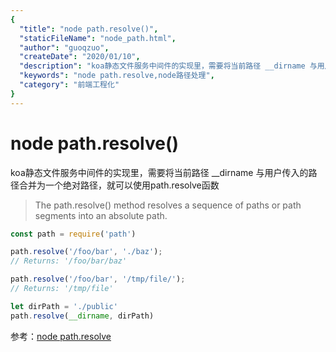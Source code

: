 ```yaml
---
{
  "title": "node path.resolve()",
  "staticFileName": "node_path.html",
  "author": "guoqzuo",
  "createDate": "2020/01/10",
  "description": "koa静态文件服务中间件的实现里，需要将当前路径 __dirname 与用户传入的路径合并为一个绝对路径，就可以使用path.resolve函数",
  "keywords": "node path.resolve,node路径处理",
  "category": "前端工程化"
}
---
```

# node path.resolve()

koa静态文件服务中间件的实现里，需要将当前路径 __dirname 与用户传入的路径合并为一个绝对路径，就可以使用path.resolve函数

> The path.resolve() method resolves a sequence of paths or path segments into an absolute path.

```js
const path = require('path')

path.resolve('/foo/bar', './baz');
// Returns: '/foo/bar/baz'

path.resolve('/foo/bar', '/tmp/file/');
// Returns: '/tmp/file'

let dirPath = './public'
path.resolve(__dirname, dirPath)
```

参考：[node path.resolve](https://nodejs.org/docs/latest/api/path.html#path_path_resolve_paths)
